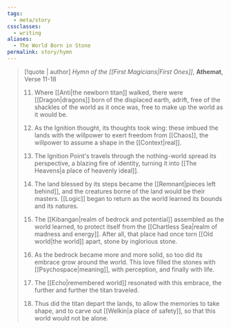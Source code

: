 ```yaml
---
tags:
  - meta/story
cssclasses:
  - writing
aliases:
  - The World Born in Stone
permalink: story/hymn
---
```

>[!quote | author] *Hymn of the [[First Magicians|First Ones]]*, **Athemat**, Verse 11-18
>
>11. Where [[Anti|the newborn titan]] walked, there were [[Dragon|dragons]] born of the displaced earth, adrift, free of the shackles of the world as it once was, free to make up the world as it would be.
>
>12. As the Ignition thought, its thoughts took wing: these imbued the lands with the willpower to exert freedom from [[Chaos]], the willpower to assume a shape in the [[Context|real]].
>
>13. The Ignition Point's travels through the nothing-world spread its perspective, a blazing fire of identity, turning it into [[The Heavens|a place of heavenly ideal]]. 
>
>14. The land blessed by its steps became the [[Remnant|pieces left behind]], and the creatures borne of the land would be their masters. [[Logic]] began to return as the world learned its bounds and its natures.
>
>15. The [[Kibangan|realm of bedrock and potential]] assembled as the world learned, to protect itself from the [[Chartless Sea|realm of madness and energy]]. After all, that place had once torn [[Old world|the world]] apart, stone by inglorious stone.
>
>16. As the bedrock became more and more solid, so too did its embrace grow around the world. This love filled the stones with [[Psychospace|meaning]], with perception, and finally with life. 
>
>17. The [[Echo|remembered world]] resonated with this embrace, the further and further the titan traveled. 
>
>18. Thus did the titan depart the lands, to allow the memories to take shape, and to carve out [[Welkin|a place of safety]], so that this world would not be alone.